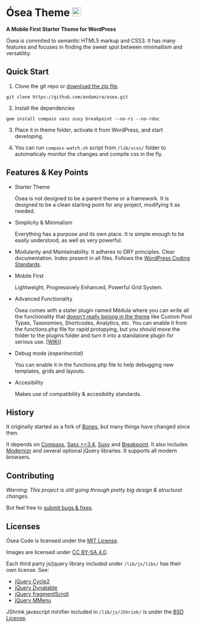 # Ósea Theme <img src="https://raw.githubusercontent.com/andamira/osea/master/lib/img/apple-touch-icon.png" alt="Icon" title="Ósea means 'from the nature of the bone' in spanish" width="24" height="24">

**A Mobile First Starter Theme for WordPress**

Ósea is commited to semantic HTML5 markup and CSS3. It has many features and focuses in finding the sweet spot between minimallism and versatility.

## Quick Start

1. Clone the git repo or [download the zip file](https://github.com/andamira/osea/archive/master.zip).

  `git clone https://github.com/andamira/osea.git`

2. Install the dependencies

  `gem install compass sass susy breakpoint --no-ri --no-rdoc`

3. Place it in theme folder, activate it from WordPress, and start developing.

4. You can run `compass-watch.sh` script from `/lib/scss/` folder to automaticaly monitor the changes and compile css in the fly.

## Features & Key Points

* Starter Theme

  Ósea is not designed to be a parent theme or a framework. It is designed to be a clean starting point for any project, modifying it as needed.

* Simplicity & Minimalism

  Everything has a purpose and its own place. It is simple enough to be easily understood, as well as very powerful.

* Modularity and Maintainability.
	It adheres to DRY principles. Clear documentation. Index present in all files. Follows the [WordPress Coding Standards](https://make.wordpress.org/core/handbook/coding-standards/).

* Mobile First

  Lightweight, Progressively Enhanced, Powerful Grid System.

* Advanced Functionality

  Ósea comes with a stater plugin named Médula where you can write all the functionality that [doesn't really belong in the theme](http://justintadlock.com/archives/2013/09/14/why-custom-post-types-belong-in-plugins) like Custom Post Types, Taxonomies, Shortcodes, Analytics, etc. You can enable it from the functions.php file for rapid protopying, but you should move the folder to the plugins folder and turn it into a standalone plugin for serious use. [[WIKI]](https://github.com/andamira/osea/wiki/Plugin)

* Debug mode *(experimental)*

  You can enable it in the functions.php file to help debugging new templates, grids and layouts.

* Accesibility

  Makes use of compatibility & accesibility standards.

## History

It originally started as a fork of [Bones](https://github.com/eddiemachado/bones), but many things have changed since then.

It depends on [Compass](http://compass-style.org), [Sass >=3.4](http://sass-lang.com/), [Susy](http://susy.oddbird.net/) and [Breakpoint](http://breakpoint-sass.com/). It also includes [Modernizr](http://modernizr.com/) and several optional jQuery libraries. It supports all modern browsers.


## Contributing

_Warning: This project is still going through pretty big design & structural changes._

But feel free to [submit bugs & fixes](https://github.com/andamira/osea/issues).

## Licenses

Ósea Code is licensed under the [MIT License](http://opensource.org/licenses/MIT).

Images are licensed under [CC BY-SA 4.0](https://creativecommons.org/licenses/by-sa/4.0/).

Each third party js/jquery library included under `/lib/js/libs/` has their own license. See:
- [jQuery Cycle2](https://github.com/malsup/cycle2#copyright-and-license)
- [jQuery Dynatable](http://www.dynatable.com/license)
- [jQuery fragmentScroll](https://github.com/miWebb/jQuery.fragmentScroll/blob/master/LICENSE)
- [jQuery MMenu](https://github.com/BeSite/jQuery.mmenu#licence)

JShrink javascript minifier included in `/lib/js/JShrink/` is under the [BSD License](https://github.com/tedious/JShrink/blob/master/LICENSE).

